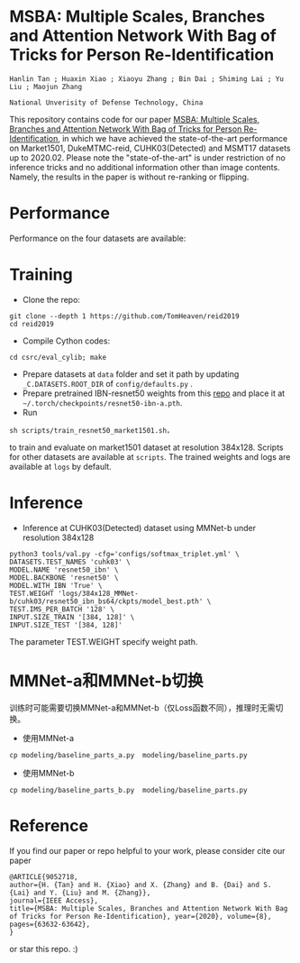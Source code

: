 # MSBA: Multiple Scales, Branches and Attention Network With Bag of Tricks for Person Re-Identification
`Hanlin Tan ; Huaxin Xiao ; Xiaoyu Zhang ; Bin Dai ; Shiming Lai ; Yu Liu ; Maojun Zhang`

`National Unverisity of Defense Technology, China`

This repository contains code for our paper [MSBA: Multiple Scales, Branches and Attention Network With Bag of Tricks for Person Re-Identification](https://ieeexplore.ieee.org/stamp/stamp.jsp?tp=&arnumber=9052718), in which we have achieved the state-of-the-art performance on Market1501, DukeMTMC-reid, CUHK03(Detected) and MSMT17 datasets up to 2020.02. Please note the "state-of-the-art" is under restriction of no inference tricks and no additional information other than image contents. Namely, the results in the paper is without re-ranking or flipping. 

# Performance 

Performance on the four datasets are available:




# Training
+ Clone the repo:
```shell
git clone --depth 1 https://github.com/TomHeaven/reid2019
cd reid2019
```
+ Compile Cython codes:
```shell
cd csrc/eval_cylib; make
```
+ Prepare datasets at `data` folder and set it path by updating `_C.DATASETS.ROOT_DIR` of `config/defaults.py` .
+ Prepare pretrained IBN-resnet50 weights from this [repo](https://github.com/XingangPan/IBN-Net) and place it at `~/.torch/checkpoints/resnet50-ibn-a.pth`.
+ Run 
```shell
sh scripts/train_resnet50_market1501.sh，
```
to train and evaluate on market1501 dataset at resolution 384x128. Scripts for other datasets are available at `scripts`. The trained weights and logs are available at `logs` by default. 



# Inference


+ Inference at CUHK03(Detected) dataset using MMNet-b under resolution 384x128
```shell
python3 tools/val.py -cfg='configs/softmax_triplet.yml' \
DATASETS.TEST_NAMES 'cuhk03' \
MODEL.NAME 'resnet50_ibn' \
MODEL.BACKBONE 'resnet50' \
MODEL.WITH_IBN 'True' \
TEST.WEIGHT 'logs/384x128_MMNet-b/cuhk03/resnet50_ibn_bs64/ckpts/model_best.pth' \
TEST.IMS_PER_BATCH '128' \
INPUT.SIZE_TRAIN '[384, 128]' \
INPUT.SIZE_TEST '[384, 128]' 
```
The parameter TEST.WEIGHT specify weight path.

# MMNet-a和MMNet-b切换
训练时可能需要切换MMNet-a和MMNet-b（仅Loss函数不同），推理时无需切换。

+ 使用MMNet-a
```
cp modeling/baseline_parts_a.py  modeling/baseline_parts.py 
```
+ 使用MMNet-b
```
cp modeling/baseline_parts_b.py  modeling/baseline_parts.py 
```

# Reference

If you find our paper or repo helpful to your work, please consider cite our paper
```
@ARTICLE{9052718, 
author={H. {Tan} and H. {Xiao} and X. {Zhang} and B. {Dai} and S. {Lai} and Y. {Liu} and M. {Zhang}}, 
journal={IEEE Access}, 
title={MSBA: Multiple Scales, Branches and Attention Network With Bag of Tricks for Person Re-Identification}, year={2020}, volume={8}, 
pages={63632-63642},
}
```
or star this repo. :)






